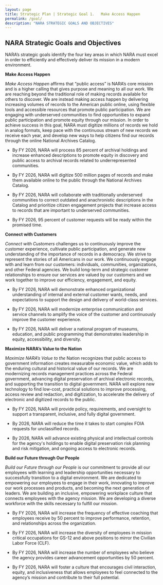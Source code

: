 ```yaml
---
layout: page
title: Strategic Plan | Strategic Goal 1.	Make Access Happen
permalink: /goal/
description: "NARA STRATEGIC GOALS AND OBJECTIVES"
---
```


## NARA Strategic Goals and Objectives

NARA’s strategic goals identify the four key areas in which NARA must excel in order to efficiently and effectively deliver its mission in a modern environment.

**Make Access Happen**

*Make Access Happen* affirms that “public access” is NARA’s core mission and is a higher calling that gives purpose and meaning to all our work. We are reaching beyond the traditional role of making records available for others to discover. We are instead making access happen by delivering increasing volumes of records to the American public online, using flexible tools and accessible resources that promote public participation. We are engaging with underserved communities to find opportunities to expand public participation and promote equity through our mission. In order to achieve success in this goal, NARA must digitize millions of records we hold in analog formats, keep pace with the continuous stream of new records we receive each year, and develop new ways to help citizens find our records through the online National Archives Catalog.

- By FY 2026, NARA will process 85 percent of archival holdings and increase enhanced descriptions to promote equity in discovery and public access to archival records related to underrepresented communities.

- By FY 2026, NARA will digitize 500 million pages of records and make them available online to the public through the National Archives Catalog.

- By FY 2026, NARA will collaborate with traditionally underserved communities to correct outdated and anachronistic descriptions in the Catalog and prioritize citizen engagement projects that increase access to records that are important to underserved communities.

- By FY 2026, 95 percent of customer requests will be ready within the promised time.


**Connect with Customers**

*Connect with Customers* challenges us to continuously improve the customer experience, cultivate public participation, and generate new understanding of the importance of records in a democracy. We strive to represent the stories of all Americans in our work. We continuously engage with and learn from our customers: individuals, communities, organizations, and other Federal agencies. We build long-term and strategic customer relationships to ensure our services are valued by our customers and we work together to improve our efficiency, engagement, and equity.

- By FY 2026, NARA will demonstrate enhanced organizational understanding of internal and external customer wants, needs, and expectations to support the design and delivery of world-class services.

- By FY 2026, NARA will modernize enterprise communication and service channels to amplify the voice of the customer and continuously improve the customer experience.

- By FY 2026, NARA will deliver a national program of museums, education, and public programming that demonstrates leadership in equity, accessibility, and diversity.	


**Maximize NARA’s Value to the Nation**

*Maximize NARA’s Value to the* Nation recognizes that public access to government information creates measurable economic value, which adds to the enduring cultural and historical value of our records. We are modernizing records management practices across the Federal government, advancing digital preservation of archival electronic records, and supporting the transition to digital government.  NARA will explore new technology to find low-cost, practical solutions to improve processing, access review and redaction, and digitization, to accelerate the delivery of electronic and digitized records to the public.

- By FY 2026, NARA will provide policy, requirements, and oversight to support a transparent, inclusive, and fully digital government.

- By 2026, NARA will reduce the time it takes to start complex FOIA requests for unclassified records.  

- By 2026, NARA will advance existing physical and intellectual controls for the agency's holdings to enable digital preservation risk planning and risk mitigation, and ongoing access to electronic records.


**Build our Future through Our People**

*Build our Future through our People* is our commitment to provide all our employees with learning and leadership opportunities necessary to successfully transition to a digital environment. We are dedicated to empowering our employees to engage in their work, innovating to improve our work processes and products, and becoming the next generation of leaders. We are building an inclusive, empowering workplace culture that connects employees with the agency mission. We are developing a diverse workforce with the skills necessary to fulfill our mission.

- By FY 2026, NARA will increase the frequency of effective coaching that employees receive by 50 percent to improve performance, retention, and relationships across the organization.

- By FY 2026, NARA will increase the diversity of employees in mission critical occupations for GS-12 and above positions to mirror the Civilian Labor Force (CLF).

- By FY 2026, NARA will increase the number of employees who believe the agency provides career advancement opportunities by 50 percent.

- By FY 2026, NARA will foster a culture that encourages civil interaction, equity, and inclusiveness that allows employees to feel connected to the agency’s mission and contribute to their full potential.

